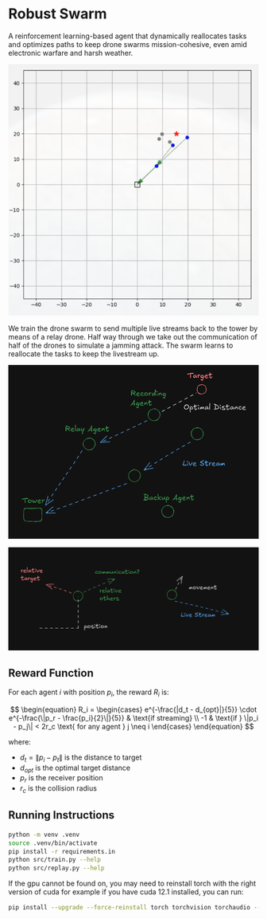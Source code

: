 # Robust Swarm

A reinforcement learning-based agent that dynamically reallocates tasks and optimizes paths to keep drone swarms mission-cohesive, even amid electronic warfare and harsh weather.

[![Watch Video](images/video_image.png)](videos/simulation_20250329220448.mp4)

We train the drone swarm to send multiple live streams back to the tower by means of a relay drone. Half way through we take out the communication of half of the drones to simulate a jamming attack. The swarm learns to reallocate the tasks to keep the livestream up.

![Environment](images/diagram.png)

![Actions and Observations](images/actions-movement.png)

## Reward Function

For each agent $i$ with position $p_i$, the reward $R_i$ is:

$$
\begin{equation}
R_i = \begin{cases}
e^{-\frac{|d_t - d_{opt}|}{5}} \cdot e^{-\frac{\|p_r - \frac{p_i}{2}\|}{5}} & \text{if streaming} \\
-1 & \text{if } \|p_i - p_j\| < 2r_c \text{ for any agent } j \neq i
\end{cases}
\end{equation}
$$

where:

- $d_t = \|p_i - p_t\|$ is the distance to target
- $d_{opt}$ is the optimal target distance
- $p_r$ is the receiver position
- $r_c$ is the collision radius

## Running Instructions

```bash
python -m venv .venv
source .venv/bin/activate
pip install -r requirements.in
python src/train.py --help
python src/replay.py --help
```

If the gpu cannot be found on, you may need to reinstall torch with the right version of cuda for example if you have cuda 12.1 installed, you can run:

```bash
pip install --upgrade --force-reinstall torch torchvision torchaudio --index-url https://download.pytorch.org/whl/cu121 --user
```
